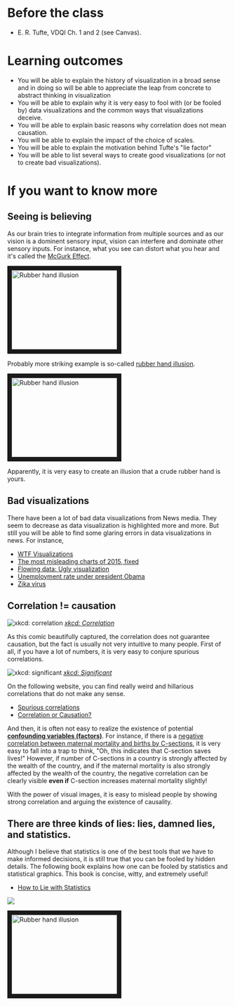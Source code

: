 # Before the class

- E. R. Tufte, VDQI Ch. 1 and 2 (see Canvas). 

# Learning outcomes 

- You will be able to explain the history of visualization in a broad sense and in doing so will be able to appreciate the leap from concrete to abstract thinking in visualization
- You will be able to explain why it is very easy to fool with (or be fooled by) data visualizations and the common ways that visualizations deceive. 
- You will be able to explain basic reasons why correlation does not mean causation. 
- You will be able to explain the impact of the choice of scales. 
- You will be able to explain the motivation behind Tufte's "lie factor"
- You will be able to list several ways to create good visualizations (or not to create bad visualizations). 

# If you want to know more

## Seeing is believing

As our brain tries to integrate information from multiple sources and as our
vision is a dominent sensory input, vision can interfere and dominate other
sensory inputs. For instance, what you see can distort what you hear and it's
called the [McGurk Effect](https://en.wikipedia.org/wiki/McGurk_effect).

<a href="http://www.youtube.com/watch?feature=player_embedded&v=G-lN8vWm3m0" target="_blank"><img src="http://img.youtube.com/vi/G-lN8vWm3m0/0.jpg" alt="Rubber hand illusion" width="240" height="180" border="10" /></a>

Probably more striking example is so-called [rubber hand
illusion](https://www.youtube.com/watch?v=sxwn1w7MJvk). 

<a href="http://www.youtube.com/watch?feature=player_embedded&v=sxwn1w7MJvk
" target="_blank"><img src="http://img.youtube.com/vi/sxwn1w7MJvk/0.jpg" 
alt="Rubber hand illusion" width="240" height="180" border="10" /></a>

Apparently, it is very easy to create an illusion that a crude rubber hand is yours. 

## Bad visualizations

There have been a lot of bad data visualizations from News media. They seem to decrease as data visualization is highlighted more and more. But still you will be able to find some glaring errors in data visualizations in news. For instance, 

- [WTF Visualizations](http://viz.wtf/) 
- [The most misleading charts of 2015, fixed](http://qz.com/580859/the-most-misleading-charts-of-2015-fixed/)
- [Flowing data: Ugly visualization](http://flowingdata.com/category/visualization/ugly-visualization/)
- [Unemployment rate under president Obama](http://flowingdata.com/2011/12/12/fox-news-still-makes-awesome-charts/)
- [Zika virus](https://twitter.com/NickatFP/status/765035980759797760/photo/1)

## Correlation != causation

![xkcd: correlation](https://imgs.xkcd.com/comics/correlation.png)
*[xkcd: Correlation](https://xkcd.com/552/)*

As this comic beautifully captured, the correlation does not guarantee causation, but the fact is usually not very intuitive to many people. First of all, if you have a lot of numbers, it is very easy to conjure spurious correlations. 

![xkcd: significant](https://imgs.xkcd.com/comics/significant.png)
*[xkcd: Significant](https://xkcd.com/882/)*

On the following website, you can find really weird and hillarious correlations that do not make any sense. 

- [Spurious correlations](http://www.tylervigen.com/spurious-correlations) 
- [Correlation or Causation?](http://www.bloomberg.com/bw/magazine/correlation-or-causation-12012011-gfx.html)

And then, it is often not easy to realize the existence of potential **[confounding variables (factors)](https://en.wikipedia.org/wiki/Confounding)**. For instance, if there is a [negative correlation between maternal mortality and births by C-sections](http://www.economist.com/blogs/graphicdetail/2015/08/daily-chart-2), it is very easy to fall into a trap to think, "Oh, this indicates that C-section saves lives!" However, if number of C-sections in a country is strongly affected by the wealth of the country, and if the maternal mortality is also strongly affected by the wealth of the country, the negative correlation can be clearly visible **even if** C-section increases maternal mortality slightly! 

With the power of visual images, it is easy to mislead people by showing strong correlation and arguing the existence of causality. 

## There are three kinds of lies: lies, damned lies, and statistics.

Although I believe that statistics is one of the best tools that we have to make informed decisions, it is still true that you can be fooled by hidden details. The following book explains how one can be fooled by statistics and statistical graphics. This book is concise, witty, and extremely useful!  

- [How to Lie with Statistics](http://www.amazon.com/How-Lie-Statistics-Darrell-Huff/dp/0393310728)

![](http://ecx.images-amazon.com/images/I/51FKg7ecS%2BL._SX334_BO1,204,203,200_.jpg)


<a href="http://www.youtube.com/watch?feature=player_embedded&v=14VYnFhBKcY
" target="_blank"><img src="http://img.youtube.com/vi/14VYnFhBKcY/0.jpg" 
alt="Rubber hand illusion" width="240" height="180" border="10" /></a>


